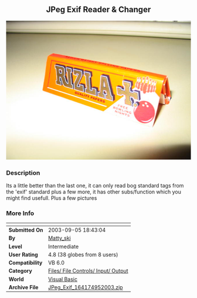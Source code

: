 ﻿<div align="center">

## JPeg Exif Reader & Changer

<img src="128_2805.JPG">
</div>

### Description

Its a little better than the last one, it can only read bog standard tags from the 'exif' standard plus a few more, it has other subs/function which you might find usefull. Plus a few pictures
 
### More Info
 


<span>             |<span>
---                |---
**Submitted On**   |2003-09-05 18:43:04
**By**             |[Matty\_ski](https://github.com/Planet-Source-Code/PSCIndex/blob/master/ByAuthor/matty-ski.md)
**Level**          |Intermediate
**User Rating**    |4.8 (38 globes from 8 users)
**Compatibility**  |VB 6\.0
**Category**       |[Files/ File Controls/ Input/ Output](https://github.com/Planet-Source-Code/PSCIndex/blob/master/ByCategory/files-file-controls-input-output__1-3.md)
**World**          |[Visual Basic](https://github.com/Planet-Source-Code/PSCIndex/blob/master/ByWorld/visual-basic.md)
**Archive File**   |[JPeg\_Exif\_164174952003\.zip](https://github.com/Planet-Source-Code/matty-ski-jpeg-exif-reader-changer__1-48293/archive/master.zip)








